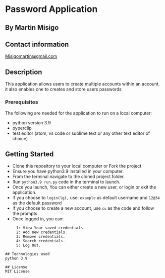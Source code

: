 # Password Application

## By Martin Misigo

## Contact information
Misigomartin@gmail.com

## Description
This application allows users to create multiple accounts  within an account, it also enables one to creates and store users passwords

### Prerequisites

The following are needed for the application to run on a local computer:
* python version 3.9
* pyperclip
* test editor (atom, vs code or sublime text or any other text editor of choice)

## Getting Started
* Clone this repository to your local computer or Fork the project.
* Ensure you have python3.9 installed in your computer.
* From the terminal navigate to the cloned project folder.
* Run ```python3.9 run.py``` code in the terminal to launch.
* Once you launch, You can either create a new user, or login or exit the application.
* If you choose to ```login(lg),``` use: ```example``` as default username and ```12@34``` as  the default password
* If you choose to create a new account, use ```cu``` as the code and follow the prompts.
* Once logged in, you can:
```
     1: View Your saved credentials.
     2: Add new credentials.
     3: Remove credentials.
     4: Search credentials.
     5: Log Out.

## Technologies used
python 3.9

## License
MIT License

